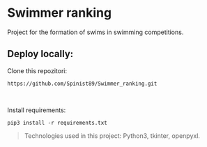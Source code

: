 # Swimmer ranking

Project for the formation of swims in swimming competitions.

## Deploy locally:

Clone this repozitori:
```
https://github.com/Spinist89/Swimmer_ranking.git
```
<br>

Install requirements:
```
pip3 install -r requirements.txt
```
> Technologies used in this project: Python3, tkinter, openpyxl.
